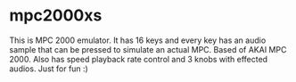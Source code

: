 # mpc2000xs
This is MPC 2000 emulator. It has 16 keys and every key has an audio sample that can be pressed to simulate an actual MPC. Based of AKAI MPC 2000. Also has speed playback rate control and 3 knobs with effected audios.
Just for fun :)
